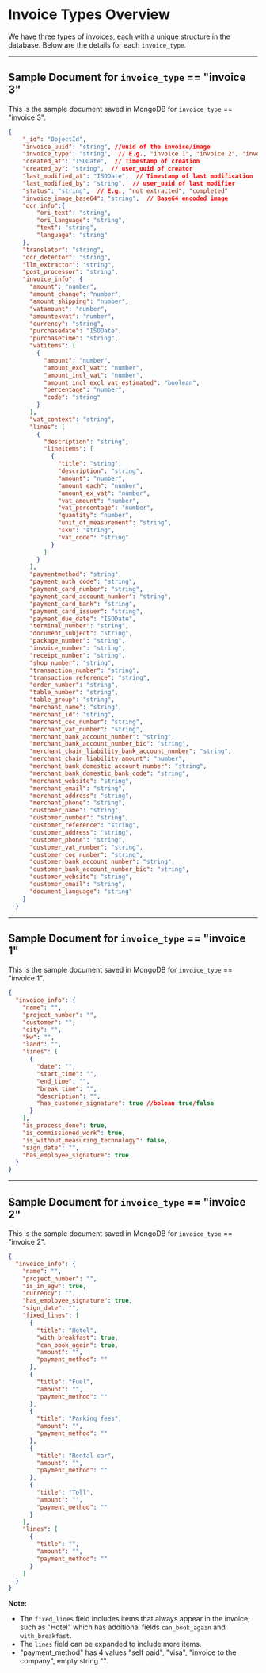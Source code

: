# Invoice Types Overview

We have three types of invoices, each with a unique structure in the database. Below are the details for each `invoice_type`.

---

## Sample Document for `invoice_type` == "invoice 3"

This is the sample document saved in MongoDB for `invoice_type` == "invoice 3".

```json
{
    "_id": "ObjectId",
    "invoice_uuid": "string", //uuid of the invoice/image
    "invoice_type": "string",  // E.g., "invoice 1", "invoice 2", "invoice 3"
    "created_at": "ISODate",  // Timestamp of creation
    "created_by": "string",  // user_uuid of creator
    "last_modified_at": "ISODate",  // Timestamp of last modification
    "last_modified_by": "string",  // user_uuid of last modifier
    "status": "string",  // E.g., "not extracted", "completed"
    "invoice_image_base64": "string",  // Base64 encoded image
    "ocr_info":{
        "ori_text": "string",
        "ori_language": "string",
        "text": "string",
        "language": "string"
    },
    "translator": "string",
    "ocr_detector": "string",
    "llm_extractor": "string",
    "post_processor": "string",
    "invoice_info": {
      "amount": "number",
      "amount_change": "number",
      "amount_shipping": "number",
      "vatamount": "number",
      "amountexvat": "number",
      "currency": "string",
      "purchasedate": "ISODate",
      "purchasetime": "string", 
      "vatitems": [
        {
          "amount": "number",
          "amount_excl_vat": "number",
          "amount_incl_vat": "number",
          "amount_incl_excl_vat_estimated": "boolean",
          "percentage": "number",
          "code": "string"
        }
      ],
      "vat_context": "string",
      "lines": [
        {
          "description": "string",
          "lineitems": [
            {
              "title": "string",
              "description": "string",
              "amount": "number",
              "amount_each": "number",
              "amount_ex_vat": "number",
              "vat_amount": "number",
              "vat_percentage": "number",
              "quantity": "number",
              "unit_of_measurement": "string",
              "sku": "string",
              "vat_code": "string"
            }
          ]
        }
      ],
      "paymentmethod": "string",
      "payment_auth_code": "string",
      "payment_card_number": "string",
      "payment_card_account_number": "string",
      "payment_card_bank": "string",
      "payment_card_issuer": "string",
      "payment_due_date": "ISODate",
      "terminal_number": "string",
      "document_subject": "string",
      "package_number": "string",
      "invoice_number": "string",
      "receipt_number": "string",
      "shop_number": "string",
      "transaction_number": "string",
      "transaction_reference": "string",
      "order_number": "string",
      "table_number": "string",
      "table_group": "string",
      "merchant_name": "string",
      "merchant_id": "string",
      "merchant_coc_number": "string",
      "merchant_vat_number": "string",
      "merchant_bank_account_number": "string",
      "merchant_bank_account_number_bic": "string",
      "merchant_chain_liability_bank_account_number": "string",
      "merchant_chain_liability_amount": "number",
      "merchant_bank_domestic_account_number": "string",
      "merchant_bank_domestic_bank_code": "string",
      "merchant_website": "string",
      "merchant_email": "string",
      "merchant_address": "string",
      "merchant_phone": "string",
      "customer_name": "string",
      "customer_number": "string",
      "customer_reference": "string",
      "customer_address": "string",
      "customer_phone": "string",
      "customer_vat_number": "string",
      "customer_coc_number": "string",
      "customer_bank_account_number": "string",
      "customer_bank_account_number_bic": "string",
      "customer_website": "string",
      "customer_email": "string",
      "document_language": "string"
    }
  }
```

---

## Sample Document for `invoice_type` == "invoice 1"

This is the sample document saved in MongoDB for `invoice_type` == "invoice 1".

```json 
{
  "invoice_info": {
    "name": "",
    "project_number": "",
    "customer": "",
    "city": "",
    "kw": "",
    "land": "",
    "lines": [
      {
        "date": "",
        "start_time": "",
        "end_time": "",
        "break_time": "",
        "description": "",
        "has_customer_signature": true //bolean true/false
      }
    ],
    "is_process_done": true,
    "is_commissioned_work": true,
    "is_without_measuring_technology": false,
    "sign_date": "",
    "has_employee_signature": true
  }
}
```

---

## Sample Document for `invoice_type` == "invoice 2"

This is the sample document saved in MongoDB for `invoice_type` == "invoice 2".

```json
{
  "invoice_info": {
    "name": "",
    "project_number": "",
    "is_in_egw": true,
    "currency": "",
    "has_employee_signature": true,
    "sign_date": "",
    "fixed_lines": [
      {
        "title": "Hotel",
        "with_breakfast": true,
        "can_book_again": true,
        "amount": "",
        "payment_method": ""
      },
      {
        "title": "Fuel",
        "amount": "",
        "payment_method": ""
      },
      {
        "title": "Parking fees",
        "amount": "",
        "payment_method": ""
      },
      {
        "title": "Rental car",
        "amount": "",
        "payment_method": ""
      },
      {
        "title": "Toll",
        "amount": "",
        "payment_method": ""
      }
    ],
    "lines": [
      {
        "title": "",
        "amount": "",
        "payment_method": ""
      }
    ]
  }
}
```

**Note:** 
- The `fixed_lines` field includes items that always appear in the invoice, such as "Hotel" which has additional fields `can_book_again` and `with_breakfast`.
- The `lines` field can be expanded to include more items.
- "payment_method" has 4 values "self paid", "visa", "invoice to the company", empty string "".
